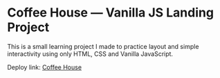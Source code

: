 # Coffee House — Vanilla JS Landing Project

This is a small learning project I made to practice layout and simple interactivity using only HTML, CSS and Vanilla JavaScript.  

Deploy link: [Coffee House](https://coffee-house-resource.netlify.app/)